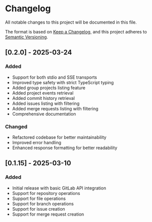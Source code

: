 # Changelog

All notable changes to this project will be documented in this file.

The format is based on [Keep a Changelog](https://keepachangelog.com/en/1.0.0/),
and this project adheres to [Semantic Versioning](https://semver.org/spec/v2.0.0.html).

## [0.2.0] - 2025-03-24

### Added
- Support for both stdio and SSE transports
- Improved type safety with strict TypeScript typing
- Added group projects listing feature
- Added project events retrieval
- Added commit history retrieval
- Added issues listing with filtering
- Added merge requests listing with filtering
- Comprehensive documentation

### Changed
- Refactored codebase for better maintainability
- Improved error handling
- Enhanced response formatting for better readability

## [0.1.15] - 2025-03-10

### Added
- Initial release with basic GitLab API integration
- Support for repository operations
- Support for file operations
- Support for branch operations
- Support for issue creation
- Support for merge request creation